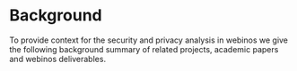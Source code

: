 Background
==========

To provide context for the security and privacy analysis in webinos we give the following background summary of related projects, academic papers and webinos deliverables.

